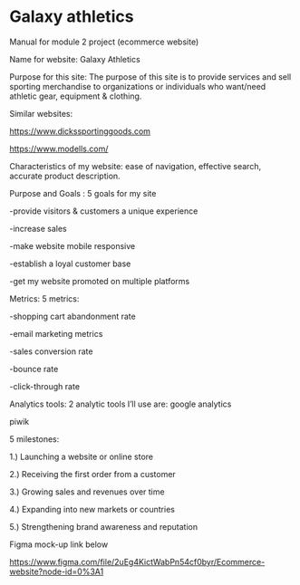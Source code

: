 # Galaxy athletics


Manual for module 2 project (ecommerce website)

Name for website: Galaxy Athletics

Purpose for this site: The purpose of this site is to provide services and sell sporting merchandise to organizations or individuals who want/need athletic gear, equipment & clothing.

Similar websites: 

https://www.dickssportinggoods.com

https://www.modells.com/

Characteristics of my website: ease of navigation, effective search, accurate product description.

Purpose and Goals : 5 goals for my site 

-provide visitors & customers a unique experience

-increase sales 

-make website mobile responsive

-establish a loyal customer base

-get my website promoted on multiple platforms

Metrics: 5 metrics:

-shopping cart abandonment rate

-email marketing metrics

-sales conversion rate

-bounce rate 

-click-through rate

Analytics tools:
 2 analytic tools I’ll use are:
 google analytics
 
 piwik

5 milestones:

1.) Launching a website or online store

2.) Receiving the first order from a customer

3.) Growing sales and revenues over time

4.) Expanding into new markets or countries

5.) Strengthening brand awareness and reputation

Figma mock-up link below 

https://www.figma.com/file/2uEg4KictWabPn54cf0byr/Ecommerce-website?node-id=0%3A1
